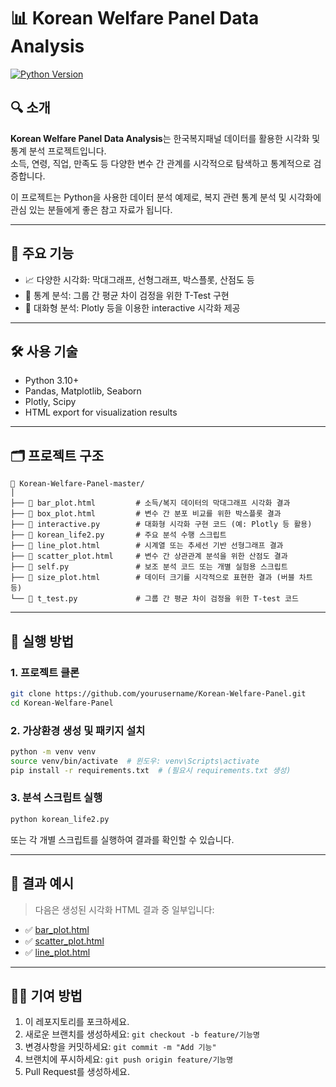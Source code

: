 # 📊 Korean Welfare Panel Data Analysis

[![Python Version](https://img.shields.io/badge/Python-3.10+-blue.svg)](https://www.python.org/)

## 🔍 소개

**Korean Welfare Panel Data Analysis**는 한국복지패널 데이터를 활용한 시각화 및 통계 분석 프로젝트입니다.  
소득, 연령, 직업, 만족도 등 다양한 변수 간 관계를 시각적으로 탐색하고 통계적으로 검증합니다.

이 프로젝트는 Python을 사용한 데이터 분석 예제로, 복지 관련 통계 분석 및 시각화에 관심 있는 분들에게 좋은 참고 자료가 됩니다.

---

## 🧩 주요 기능

- 📈 다양한 시각화: 막대그래프, 선형그래프, 박스플롯, 산점도 등
- 🧪 통계 분석: 그룹 간 평균 차이 검정을 위한 T-Test 구현
- 🧭 대화형 분석: Plotly 등을 이용한 interactive 시각화 제공

---

## 🛠️ 사용 기술

- Python 3.10+
- Pandas, Matplotlib, Seaborn
- Plotly, Scipy
- HTML export for visualization results

---

## 🗂️ 프로젝트 구조

```
📁 Korean-Welfare-Panel-master/
│
├── 📄 bar_plot.html         # 소득/복지 데이터의 막대그래프 시각화 결과
├── 📄 box_plot.html         # 변수 간 분포 비교를 위한 박스플롯 결과
├── 📄 interactive.py        # 대화형 시각화 구현 코드 (예: Plotly 등 활용)
├── 📄 korean_life2.py       # 주요 분석 수행 스크립트
├── 📄 line_plot.html        # 시계열 또는 추세선 기반 선형그래프 결과
├── 📄 scatter_plot.html     # 변수 간 상관관계 분석을 위한 산점도 결과
├── 📄 self.py               # 보조 분석 코드 또는 개별 실험용 스크립트
├── 📄 size_plot.html        # 데이터 크기를 시각적으로 표현한 결과 (버블 차트 등)
└── 📄 t_test.py             # 그룹 간 평균 차이 검정을 위한 T-test 코드
```

---

## 🚀 실행 방법

### 1. 프로젝트 클론

```bash
git clone https://github.com/yourusername/Korean-Welfare-Panel.git
cd Korean-Welfare-Panel
```

### 2. 가상환경 생성 및 패키지 설치

```bash
python -m venv venv
source venv/bin/activate  # 윈도우: venv\Scripts\activate
pip install -r requirements.txt  # (필요시 requirements.txt 생성)
```

### 3. 분석 스크립트 실행

```bash
python korean_life2.py
```

또는 각 개별 스크립트를 실행하여 결과를 확인할 수 있습니다.

---

## 📸 결과 예시

> 다음은 생성된 시각화 HTML 결과 중 일부입니다:

- ✅ [bar_plot.html](./bar_plot.html)
- ✅ [scatter_plot.html](./scatter_plot.html)
- ✅ [line_plot.html](./line_plot.html)

---

## 🧑‍💻 기여 방법

1. 이 레포지토리를 포크하세요.
2. 새로운 브랜치를 생성하세요: `git checkout -b feature/기능명`
3. 변경사항을 커밋하세요: `git commit -m "Add 기능"`
4. 브랜치에 푸시하세요: `git push origin feature/기능명`
5. Pull Request를 생성하세요.


